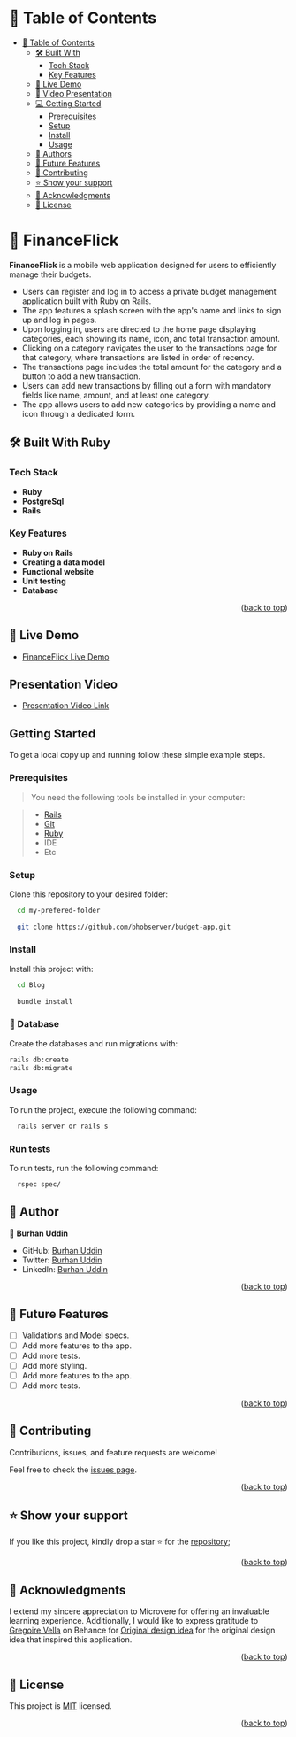 # 📗 Table of Contents

- [📗 Table of Contents](#-table-of-contents)
  - [🛠 Built With ](#-built-with-)
    - [Tech Stack ](#tech-stack-)
    - [Key Features ](#key-features-)
  - [🚀 Live Demo](#live-demo)
  - [🚀 Video Presentation](#video-presentation)
  - [💻 Getting Started ](#-getting-started-)
    - [Prerequisites](#prerequisites)
    - [Setup](#setup)
    - [Install](#install)
    - [Usage](#usage)
  - [👥 Authors ](#-authors-)
  - [🔭 Future Features ](#-future-features-)
  - [🤝 Contributing ](#-contributing-)
  - [⭐️ Show your support ](#️-show-your-support-)
  - [🙏 Acknowledgments ](#-acknowledgments-)
  - [📝 License ](#-license-)


# 📖 FinanceFlick <a name="about-project"></a>

**FinanceFlick** is a mobile web application designed for users to efficiently manage their budgets.

 - Users can register and log in to access a private budget management application built with Ruby on Rails.
 - The app features a splash screen with the app's name and links to sign up and log in pages.
 - Upon logging in, users are directed to the home page displaying categories, each showing its name, icon, and total transaction amount.
 - Clicking on a category navigates the user to the transactions page for that category, where transactions are listed in order of recency.
 - The transactions page includes the total amount for the category and a button to add a new transaction.
 - Users can add new transactions by filling out a form with mandatory fields like name, amount, and at least one category.
 - The app allows users to add new categories by providing a name and icon through a dedicated form.

## 🛠 Built With <a name="built-with">Ruby</a>

### Tech Stack <a name="tech-stack"></a>
- **Ruby**
- **PostgreSql**
- **Rails**


### Key Features <a name="key-features"></a>

- **Ruby on Rails**
- **Creating a data model**
- **Functional website**
- **Unit testing**
- **Database**

<p align="right">(<a href="#readme-top">back to top</a>)</p>


## 🚀 Live Demo <a name="live-demo"></a>

- [FinanceFlick Live Demo](https://financeflick.onrender.com)

## Presentation Video <a name="video-presentation"></a>

- [Presentation Video Link]()


## Getting Started

To get a local copy up and running follow these simple example steps.

### Prerequisites

> You need the following tools be installed in your computer:

> - [Rails](https://guides.rubyonrails.org/)
> - [Git](https://www.linode.com/docs/guides/how-to-install-git-on-linux-mac-and-windows/)
> - [Ruby](https://github.com/microverseinc/curriculum-ruby/blob/main/simple-ruby/articles/ruby_installation_instructions.md)
> - IDE
> - Etc

### Setup

Clone this repository to your desired folder:

```sh
  cd my-prefered-folder
  
  git clone https://github.com/bhobserver/budget-app.git
```

### Install

Install this project with:

```sh
  cd Blog
  
  bundle install
```

### 💾 Database

Create the databases and run migrations with:

```sh
rails db:create
rails db:migrate
```

### Usage

To run the project, execute the following command:

```sh
  rails server or rails s
```

### Run tests

To run tests, run the following command:


```sh
  rspec spec/
```

## 👥 Author <a name="authors"></a>

👤 **Burhan Uddin**

- GitHub: [Burhan Uddin](https://github.com/BHObserver/)
- Twitter: [Burhan Uddin](https://twitter.com/BurhanU14173360)
- LinkedIn: [Burhan Uddin](https://www.linkedin.com/in/bhobserver/)

<p align="right">(<a href="#readme-top">back to top</a>)</p>

## 🔭 Future Features <a name='future-features'></a>

- [ ]  Validations and Model specs.
- [ ]  Add more features to the app.
- [ ]  Add more tests.
- [ ]  Add more styling.
- [ ] Add more features to the app.
- [ ]  Add more tests.

<p align="right">(<a href="#readme-top">back to top</a>)</p>


## 🤝 Contributing <a name="contributing"></a>

Contributions, issues, and feature requests are welcome!

Feel free to check the [issues page](https://github.com/BHObserver/budget-app/issues).

<p align="right">(<a href="#readme-top">back to top</a>)</p>


## ⭐️ Show your support <a name="support"></a>

If you like this project, kindly drop a star ⭐️ for the [repository](https://github.com/BHObserver/budget-app.git);

<p align="right">(<a href="#readme-top">back to top</a>)</p>


## 🙏 Acknowledgments <a name="acknowledgements"></a>

I extend my sincere appreciation to Microvere for offering an invaluable learning experience. Additionally, I would like to express gratitude to [Gregoire Vella](https://www.behance.net/gregoirevella) on Behance for [Original design idea](https://www.behance.net/gallery/19759151/Snapscan-iOs-design-and-branding?tracking_source=) for the original design idea that inspired this application.

<p align="right">(<a href="#readme-top">back to top</a>)</p>


## 📝 License <a name="license"></a>

This project is [MIT](./LICENSE) licensed.

<p align="right">(<a href="#readme-top">back to top</a>)</p>
